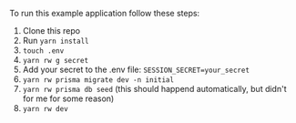 To run this example application follow these steps:

1. Clone this repo
2. Run `yarn install`
3. `touch .env`
4. `yarn rw g secret`
5. Add your secret to the .env file: `SESSION_SECRET=your_secret`
6. `yarn rw prisma migrate dev -n initial`
7. `yarn rw prisma db seed` (this should happend automatically, but didn't for
   me for some reason)
8. `yarn rw dev`
